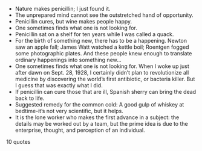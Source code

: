  - Nature makes penicillin; I just found it.
 - The unprepared mind cannot see the outstretched hand of opportunity.
 - Penicillin cures, but wine makes people happy.
 - One sometimes finds what one is not looking for.
 - Penicillin sat on a shelf for ten years while I was called a quack.
 - For the birth of something new, there has to be a happening. Newton saw an apple fall; James Watt watched a kettle boil; Roentgen fogged some photographic plates. And these people knew enough to translate ordinary happenings into something new...
 - One sometimes finds what one is not looking for. When I woke up just after dawn on Sept. 28, 1928, I certainly didn’t plan to revolutionize all medicine by discovering the world’s first antibiotic, or bacteria killer. But I guess that was exactly what I did.
 - If penicillin can cure those that are ill, Spanish sherry can bring the dead back to life.
 - Suggested remedy for the common cold: A good gulp of whiskey at bedtime-it’s not very scientific, but it helps.
 - It is the lone worker who makes the first advance in a subject: the details may be worked out by a team, but the prime idea is due to the enterprise, thought, and perception of an individual.

10 quotes